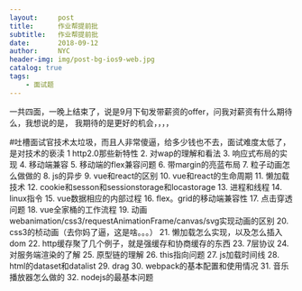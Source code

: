 ```yaml
---
layout:     post
title:      作业帮提前批
subtitle:   作业帮提前批
date:       2018-09-12
author:     NYC
header-img: img/post-bg-ios9-web.jpg
catalog: true
tags:
    - 面试题
---
```


一共四面，一晚上结束了，说是9月下旬发带薪资的offer，问我对薪资有什么期待么，我想说的是，
我期待的是更好的机会，，，，

#吐槽面试官技术太垃圾，而且人非常傻逼，给多少钱也不去，面试难度太低了，是对技术的亵渎
    1 http2.0那些新特性
    2. 对wap的理解和看法
    3. 响应式布局的实现
    4. 移动端兼容
    5. 移动端的flex兼容问题
    6. 带margin的亮蓝布局
    7. 粒子动画怎么做做的
    8. js的异步
    9. vue和react的区别
    10. vue和react的生命周期
    11. 懒加载技术
    12. cookie和sesson和sessionstorage和locastorage
    13. 进程和线程
    14. linux指令
    15. vue数据相应的内部过程
    16. flex。grid的移动端兼容性
    17. 点击穿透问题
    18. vue全家桶的工作流程
    19. 动画webanimation/css3/requestAnimationFrame/canvas/svg实现动画的区别
    20. css3的桢动画（去你妈了逼，这是啥。。。）
    21. 懒加载怎么实现，以及怎么插入dom
    22. http缓存聚了几个例子，就是强缓存和协商缓存的东西
    23. 7层协议
    24. 对服务端渲染的了解
    25. 原型链的理解
    26. this指向问题
    27. js加载时间线
    28. html的dataset和datalist
    29. drag
    30. webpack的基本配置和使用情况
    31. 音乐播放器怎么做的
    32. nodejs的最基本问题

